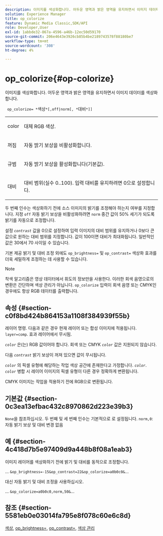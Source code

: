 ```yaml
---
description: 이미지를 색상화합니다. 어두운 영역과 밝은 영역을 유지하면서 이미지 데이터를 색상화합니다.
solution: Experience Manager
title: op_colorize
feature: Dynamic Media Classic,SDK/API
role: Developer,User
exl-id: 1abbde32-867a-4596-a46b-12ec50d59170
source-git-commit: 206e4643e3926cb85b4be2189743578f88180be7
workflow-type: tm+mt
source-wordcount: '308'
ht-degree: 4%

---
```


# op_colorize{#op-colorize}

이미지를 색상화합니다. 어두운 영역과 밝은 영역을 유지하면서 이미지 데이터를 색상화합니다.

` op_colorize= *`색상`*[,off|norm[, *`대비`*]]`

<table id="simpletable_768D6CDF3F734E7F89DC7AB2EAAC0C77"> 
 <tr class="strow"> 
  <td class="stentry"> <p> <span class="varname"> color </span> </p> </td> 
  <td class="stentry"> <p>대체 RGB 색상. </p> </td> 
 </tr> 
 <tr class="strow"> 
  <td class="stentry"> <p> <span class="codeph"> 꺼짐 </span> </p> </td> 
  <td class="stentry"> <p>자동 밝기 보상을 비활성화합니다. </p> </td> 
 </tr> 
 <tr class="strow"> 
  <td class="stentry"> <p> <span class="codeph"> 규범 </span> </p> </td> 
  <td class="stentry"> <p>자동 밝기 보상을 활성화합니다(기본값). </p> </td> 
 </tr> 
 <tr class="strow"> 
  <td class="stentry"> <p> <span class="varname"> 대비 </span> </p> </td> 
  <td class="stentry"> <p>대비 범위(실수 0..100). 입력 대비를 유지하려면 0으로 설정합니다. </p> </td> 
 </tr> 
</table>

두 번째 인수는 색상화하기 전에 소스 이미지의 밝기를 조정해야 하는지 여부를 지정합니다. 지정 `off` 자동 밝기 보상을 비활성화하려면 `norm` 중간 값이 50% 세기가 되도록 밝기를 자동으로 조정합니다.

설정 *`contrast`* 값을 0으로 설정하여 입력 이미지의 대비 범위를 유지하거나 0보다 큰 값으로 원하는 대비 범위를 지정합니다. 값이 100이면 대비가 최대화됩니다. 일반적인 값은 30에서 70 사이일 수 있습니다.

기본 제공 밝기 및 대비 조정 외에도 `op_brightness=` 및 `op_contrast=` 색상화 효과를 더욱 세밀하게 조정하는 데 사용할 수 있습니다.

>[!NOTE]
>
>착색 알고리즘은 영상 데이터에서 휘도의 정보만을 사용한다. 이러한 회색 음영으로의 변환은 간단하며 색상 관리가 아닙니다. `op_colorize` 입력이 회색 음영 또는 CMYK인 경우에도 항상 RGB 데이터를 출력합니다.

## 속성 {#section-c0f8bd424b864153a1108f384939f55b}

레이어 명령. 다음과 같은 경우 현재 레이어 또는 합성 이미지에 적용됩니다. `layer=comp`. 효과 레이어에서 무시됨.

*`color`* 은(는) RGB 값이어야 합니다. 회색 또는 CMYK *`color`* 값은 지원되지 않습니다.

다음 *`contrast`* 밝기 보상이 꺼져 있으면 값이 무시됩니다.

*`color`* 의 픽셀 유형에 해당하는 작업 색상 공간에 존재한다고 가정합니다. *`color`*. *`color`* 병합 시 레이어 이미지의 픽셀 유형이 다른 경우 정확하게 변환됩니다.

CMYK 이미지는 작업을 적용하기 전에 RGB으로 변환됩니다.

## 기본값 {#section-0c3ea13efbac432c8970862d223e39b3}

`None`을 참조하십시오. 두 번째 및 세 번째 인수는 기본적으로 로 설정됩니다. `norm,0`: 자동 밝기 보상 및 대비 변경 없음

## 예 {#section-4c418d7b5e97409d9a448b8f08a1eab3}

이미지 레이어를 색상화하기 전에 밝기 및 대비를 동적으로 조정합니다.

… `&op_brightness=-15&op_contrast=22&op_colorize=a0b0c0&`…

대신 자동 밝기 및 대비 조정을 사용하십시오.

… `&op_colorize=a0b0c0,norm,50&`…

## 참조 {#section-5581eb0e03014fa795e8f078c60e6c8d}

[색상](/help/aem-is-ir-api/is-api/http-ref/image-serving-api-ref/c-http-protocol-reference/c-data-types/r-is-http-color.md), [op_brightness=](../../../../../is-api/http-ref/image-serving-api-ref/c-http-protocol-reference/c-command-reference/r-op-brightness.md#reference-edf79dc41ae5411c80bec3ee3731c58a), [op_contrast=](../../../../../is-api/http-ref/image-serving-api-ref/c-http-protocol-reference/c-command-reference/r-op-contrast.md#reference-b26dfa9869fd43bebea0fbb8e9fe743d), [색상 관리](../../../../../is-api/http-ref/image-serving-api-ref/c-http-protocol-reference/c-syntax-and-features/r-color-management.md#reference-c7e4a72d589145189f7e4bcb6b4544d7)
